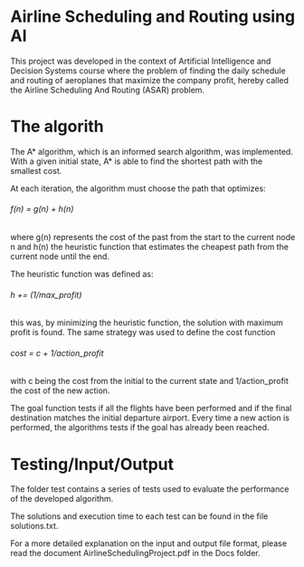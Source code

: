 # Airline Scheduling and Routing using AI
This project was developed in the context of Artificial Intelligence and Decision Systems course where the problem of finding the daily schedule and routing of aeroplanes that maximize the company profit, hereby called the Airline Scheduling And Routing (ASAR) problem.

# The algorith
The A* algorithm, which is an informed search algorithm, was implemented. With a given initial state, A* is able to find the shortest path with the smallest cost. 

At each iteration, the algorithm must choose the path that optimizes:

###### f(n) = g(n) + h(n)

where g(n) represents the cost of the past from the start to the current node n and h(n) the heuristic function that estimates the cheapest path from the current node until the end. 

The heuristic function was defined as:

###### h += (1/max_profit)

this was, by minimizing the heuristic function, the solution with maximum profit is found. The same strategy was used to define the cost function

###### cost = c + 1/action_profit

with c being the cost from the initial to the current state and 1/action_profit the cost of the new action.  

The goal function tests if all the flights have been performed and if the final destination matches the initial departure airport. Every time a new action is performed, the algorithms tests if the goal has already been reached.

# Testing/Input/Output

The folder test contains a series of tests used to evaluate the performance of the developed algorithm. 

The solutions and execution time to each test can be found in the file solutions.txt.

For a more detailed explanation on the input and output file format, please read the document AirlineSchedulingProject.pdf in the Docs folder.
